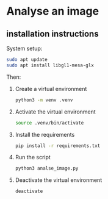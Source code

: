 # Analyse an image

## installation instructions



System setup:

```bash
sudo apt update
sudo apt install libgl1-mesa-glx
```


Then:

1. Create a virtual environment
    ```bash
    python3 -m venv .venv
    ```
2. Activate the virtual environment
    ```bash
    source .venv/bin/activate
    ```
3. Install the requirements
    ```bash
    pip install -r requirements.txt
    ```
4. Run the script
    ```bash
    python3 analse_image.py
    ```
5. Deactivate the virtual environment
    ```bash
    deactivate
    ```